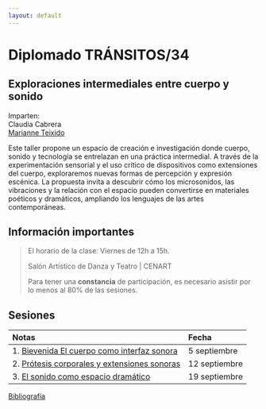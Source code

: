 ```yaml
---
layout: default
---
```


# Diplomado TRÁNSITOS/34
## Exploraciones intermediales entre cuerpo y sonido

Imparten:   
Claudia Cabrera   
[Marianne Teixido](https://marianneteixido.github.io/home)

Este taller propone un espacio de creación e investigación donde cuerpo, sonido y tecnología se entrelazan en una práctica intermedial. A través de la experimentación sensorial y el uso crítico de dispositivos como extensiones del cuerpo, exploraremos nuevas formas de percepción y expresión escénica. La propuesta invita a descubrir cómo los microsonidos, las vibraciones y la relación con el espacio pueden convertirse en materiales poéticos y dramáticos, ampliando los lenguajes de las artes contemporáneas.


## Información importantes

> El horario de la clase: Viernes de 12h a 15h.
>
> Salón Artístico de Danza y Teatro | CENART
>
>Para tener una **constancia** de participación, es necesario asistir por lo menos al 80% de las sesiones. 

## Sesiones 

| Notas       | Fecha          |
|:-------------|:------------------|
| 1. [Bievenida El cuerpo como interfaz sonora](./docs/sesion1.md) | 5 septiembre |
| 2. [Prótesis corporales y extensiones sonoras](./docs/sesion2.md) | 12 septiembre   |  
| 3. [El sonido como espacio dramático](./docs/sesion3.md) | 19 septiembre   | 

[Bibliografía](./docs/biblografia.md) 



